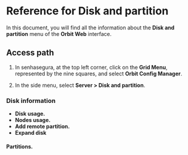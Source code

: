 # Reference for Disk and partition

In this document, you will find all the information about the **Disk and partition** menu of the **Orbit Web** interface.

## Access path

1. In senhasegura, at the top left corner, click on the **Grid Menu**, represented by the nine squares, and select **Orbit Config Manager**.

1. In the side menu, select **Server > Disk and partition**.

### Disk information
* **Disk usage.**
* **Nodes usage.**
* **Add remote partition.**
* **Expand disk**

#### Partitions.